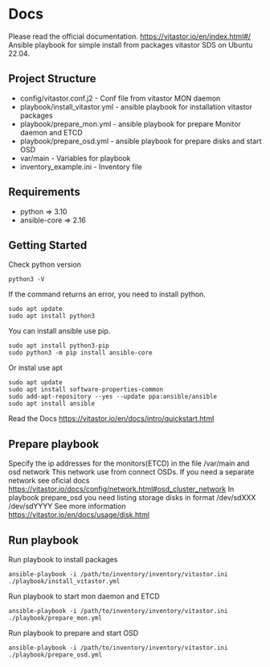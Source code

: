 # Docs
Please read the official documentation.
https://vitastor.io/en/index.html#/
Ansible playbook for simple install from packages vitastor SDS on Ubuntu 22.04. 
## Project Structure
 - config/vitastor.conf.j2 - Conf file from vitastor MON daemon
 - playbook/install_vitastor.yml - ansible playbook for installation vitastor packages 
 - playbook/prepare_mon.yml - ansible playbook for prepare Monitor daemon and ETCD
 - playbook/prepare_osd.yml - ansible playbook for prepare disks and start OSD
 - var/main - Variables for playbook
 - inventory_example.ini - Inventory file
 ## Requirements
 - python => 3.10
 - ansible-core => 2.16

 ## Getting Started
 Check python version
 ```
 python3 -V
 ```
 If the command returns an error, you need to install python. 
 ```
 sudo apt update
 sudo apt install python3
 ``` 
 You can install ansible use pip.

 ```
 sudo apt install python3-pip
 sudo python3 -m pip install ansible-core
 ```
 Or instal use apt

 ```
 sudo apt update
 sudo apt install software-properties-common
 sudo add-apt-repository --yes --update ppa:ansible/ansible
 sudo apt install ansible
 ```
 Read the Docs https://vitastor.io/en/docs/intro/quickstart.html
## Prepare playbook
Specify the ip addresses for the monitors(ETCD) in the file /var/main and osd network
This network use from connect OSDs. If you need a separate network see oficial docs https://vitastor.io/docs/config/network.html#osd_cluster_network
In playbook prepare_osd you need listing storage disks in format /dev/sdXXX /dev/sdYYYY
See more information https://vitastor.io/en/docs/usage/disk.html
## Run playbook
Run playbook to install packages
```
ansible-playbook -i /path/to/inventory/inventory/vitastor.ini ./playbook/install_vitastor.yml 
```
Run playbook to start mon daemon and ETCD
```
ansible-playbook -i /path/to/inventory/inventory/vitastor.ini ./playbook/prepare_mon.yml
```
Run playbook to prepare and start OSD
```
ansible-playbook -i /path/to/inventory/inventory/vitastor.ini ./playbook/prepare_osd.yml
```